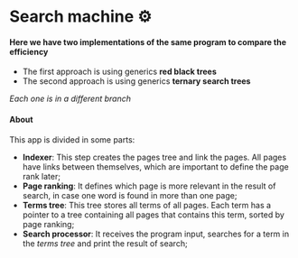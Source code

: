 # Search machine :gear:

#### Here we have two implementations of the same program to compare the efficiency

 - The first approach is using generics **red black trees**
 - The second approach is using generics **ternary search trees**

*Each one is in a different branch*

#### About
This app is divided in some parts:
 - **Indexer**: This step creates the pages tree and link the pages. All pages have links between themselves, which are important to define the page rank later;
 - **Page ranking**: It defines which page is more relevant in the result of search, in case one word is found in more than one page;
 - **Terms tree**: This tree stores all terms of all pages. Each term has a pointer to a tree containing all pages that contains this term, sorted by page ranking;
 - **Search processor**: It receives the program input, searches for a term in the _terms tree_ and print the result of search;
